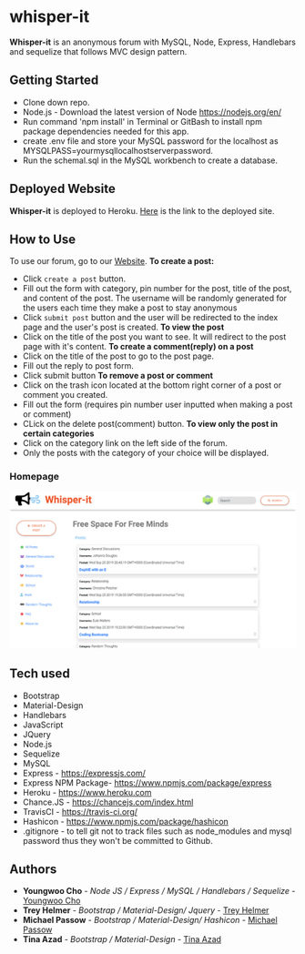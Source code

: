 # whisper-it

**Whisper-it** is an anonymous forum with MySQL, Node, Express, Handlebars and sequelize that follows MVC design pattern.

## Getting Started

- Clone down repo.
- Node.js - Download the latest version of Node https://nodejs.org/en/
- Run command 'npm install' in Terminal or GitBash to install npm package dependencies needed for this app.
- create .env file and store your MySQL password for the localhost as MYSQLPASS=yourmysqllocalhostserverpassword.
- Run the schemal.sql in the MySQL workbench to create a database.

## Deployed Website
**Whisper-it** is deployed to Heroku. [Here](https://whisper-it.herokuapp.com/) is the link to the deployed site.

## How to Use
To use our forum, go to our [Website](https://whisper-it.herokuapp.com/).
**To create a post:** 
  - Click `create a post` button.
  - Fill out the form with category, pin number for the post, title of the post, and content of the post. The username will be randomly generated for the users each time they make a post to stay anonymous
  - Click `submit post` button and the user will be redirected to the index page and the user's post is created.
**To view the post**
  - Click on the title of the post you want to see. It will redirect to the post page with it's content.
**To create a comment(reply) on a post**
  - Click on the title of the post to go to the post page.
  - Fill out the reply to post form.
  - Click submit button
**To remove a post or comment**
  - Click on the trash icon located at the bottom right corner of a post or comment you created.
  - Fill out the form (requires pin number user inputted when making a post or comment)
  - CLick on the delete post(comment) button.
**To view only the post in certain categories**
  - Click on the category link on the left side of the forum.
  - Only the posts with the category of your choice will be displayed.


### Homepage
![Screen shot](public/img/whisper_it.png)


## Tech used
- Bootstrap
- Material-Design
- Handlebars
- JavaScript
- JQuery
- Node.js
- Sequelize
- MySQL
- Express - https://expressjs.com/
- Express NPM Package- https://www.npmjs.com/package/express
- Heroku - https://www.heroku.com
- Chance.JS - https://chancejs.com/index.html
- TravisCI - https://travis-ci.org/
- Hashicon - https://www.npmjs.com/package/hashicon
- .gitignore - to tell git not to track files such as node_modules and mysql password thus they won't be committed to Github.

## Authors

* **Youngwoo Cho** - *Node JS / Express / MySQL / Handlebars / Sequelize* - [Youngwoo Cho](https://github.com/catnap89)
* **Trey Helmer** - *Bootstrap / Material-Design/ Jquery* - [Trey Helmer](https://github.com/PCHIII)
* **Michael Passow** - *Bootstrap / Material-Design/ Hashicon* - [Michael Passow](https://github.com/mikepassow)
* **Tina Azad** - *Bootstrap / Material-Design* - [Tina Azad](https://github.com/RajTina)